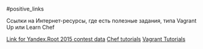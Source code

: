 #positive_links 

Ссылки на Интернет-ресурсы, где есть полезные задания, типа Vagrant Up или Learn Chef

[Link for Yandex.Root 2015 contest data](https://github.com/yandex/root-2015-tasks)
[Chef tutorials](https://learn.chef.io/tutorials/)
[Vagrant Tutorials](https://www.vagrantup.com/docs/getting-started/)
